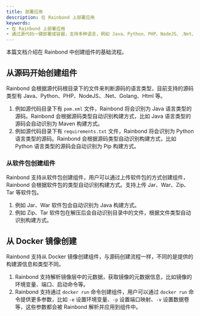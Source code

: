 ```yaml
---
title: 部署应用
description: 在 Rainbond 上部署应用
keywords:
- 在 Rainbond 上部署应用
- 通过源代码一键部署成容器，支持多种语言，例如 Java、Python、PHP、NodeJS、.Net、Golang、Html 等
---
```


本篇文档介绍在 Rainbond 中创建组件的基础流程。

## 从源码开始创建组件

Rainbond 会根据源代码根目录下的文件来判断源码的语言类型，目前支持的源码类型有 Java、Python、PHP、NodeJS、.Net、Golang、Html 等。
1. 例如源代码目录下有 `pom.xml` 文件，Rainbond 将会识别为 Java 语言类型的源码。Rainbond 会根据源码类型自动识别构建方式，比如 Java 语言类型的源码会自动识别为 Maven 构建方式。
2. 例如源代码目录下有 `requirements.txt` 文件，Rainbond 将会识别为 Python 语言类型的源码。Rainbond 会根据源码类型自动识别构建方式，比如 Python 语言类型的源码会自动识别为 Pip 构建方式。

### 从软件包创建组件

Rainbond 支持从软件包创建组件，用户可以通过上传软件包的方式创建组件，Rainbond 会根据软件包的类型自动识别构建方式。支持上传 Jar、War、Zip、Tar 等软件包。

1. 例如 Jar、War 软件包会自动识别为 Java 构建方式。
2. 例如 Zip、Tar 软件包在解压后会自动识别目录中的文件，根据文件类型自动识别构建方式。

## 从 Docker 镜像创建

Rainbond 支持从 Docker 镜像创建组件，与源码创建流程一样，不同的是提供的构建源信息和类型不同。

1. Rainbond 支持解析镜像层中的元数据，获取镜像的元数据信息，比如镜像的环境变量、端口、启动命令等。
2. Rainbond 支持通过 `docker run` 命令创建组件，用户可以通过 `docker run` 命令提供更多参数，比如 `-e` 设置环境变量、`-p` 设置端口映射、`-v` 设置数据卷等，这些参数都会被 Rainbond 解析并应用到组件中。